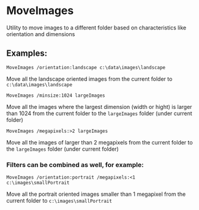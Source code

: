 # MoveImages
Utility to move images to a different folder based on characteristics like orientation and dimensions

## Examples:

`MoveImages /orientation:landscape c:\data\images\landscape`

Move all the landscape oriented images from the current folder to `c:\data\images\landscape`

`MoveImages /minsize:1024 largeImages`

Move all the images where the largest dimension (width or hight) is larger than 1024 from the current folder to the `largeImages` folder (under current folder)

`MoveImages /megapixels:>2 largeImages`

Move all the images of larger than 2 megapixels from the current folder to the `largeImages` folder (under current folder)

### Filters can be combined as well, for example:

`MoveImages /orientation:portrait /megapixels:<1 c:\images\smallPortrait`

Move all the portrait oriented images smaller than 1 megapixel from the current folder to `c:\images\smallPortrait`